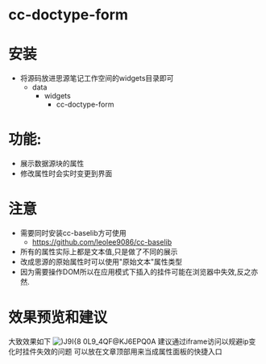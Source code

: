 # cc-doctype-form
# 安装

- 将源码放进思源笔记工作空间的widgets目录即可
  - data
    - widgets
      - cc-doctype-form   

# 功能:

- 展示数据源块的属性
- 修改属性时会实时变更到界面

# 注意

- 需要同时安装cc-baselib方可使用
  - https://github.com/leolee9086/cc-baselib
- 所有的属性实际上都是文本值,只是做了不同的展示
- 改成思源的原始属性时可以使用"原始文本"属性类型
- 因为需要操作DOM所以在应用模式下插入的挂件可能在浏览器中失效,反之亦然.

# 效果预览和建议

大致效果如下
![)J9I{8 0L9_4QF@KJ6EPQ0A](https://user-images.githubusercontent.com/19915077/147845794-5af9833c-7a8b-4d5e-8bba-63e0c09b992f.png)
建议通过iframe访问以规避ip变化时挂件失效的问题
可以放在文章顶部用来当成属性面板的快捷入口

